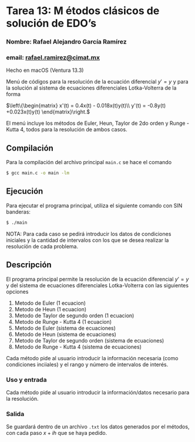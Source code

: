 
# Tarea 13: M étodos clásicos de solución de EDO’s
### Nombre: Rafael Alejandro García Ramírez 
### email: rafael.ramirez@cimat.mx

Hecho en macOS (Ventura 13.3)

Menú de códigos para la resolución de la ecuación diferencial $y' = y$ y para la solución al sistema de ecuaciones diferenciales Lotka-Volterra de la forma 

$\left\{\begin{matrix}
x'(t) = 0.4x(t) - 0.018x(t)y(t)\\ 
y'(t) = -0.8y(t) +0.023x(t)y(t)
\end{matrix}\right.$

El menú incluye los métodos de Euler, Heun, Taylor de 2do orden y Runge - Kutta 4, todos para la resolución de ambos casos.
## Compilación

Para la compilación del archivo principal ```main.c``` se hace el comando 

```bash
$ gcc main.c -o main -lm
```

## Ejecución

Para ejecutar el programa principal, utiliza el siguiente comando con SIN banderas:

```bash
$ ./main 
```
NOTA: Para cada caso se pedirá introducir los datos de condiciones iniciales y la cantidad de intervalos con los que se desea realizar la resolucíón de cada problema.

## Descripción

El programa principal permite la resolución de la ecuación diferencial $y' = y$ y del sistema de ecuaciones diferenciales Lotka-Volterra con las siguientes opciones

1. Metodo de Euler (1 ecuacion)
2. Metodo de Heun (1 ecuacion)
3. Metodo de Taylor de segundo orden (1 ecuacion)
4. Metodo de Runge - Kutta 4 (1 ecuacion)
5. Metodo de Euler (sistema de ecuaciones)
6. Metodo de Heun (sistema de ecuaciones)
7. Metodo de Taylor de segundo orden (sistema de ecuaciones)
8. Metodo de Runge - Kutta 4 (sistema de ecuaciones)

Cada método pide al usuario introducir la información necesaria (como condiciones inciiales) y el rango y número de intervalos de interés.

### Uso y entrada
Cada método pide al usuario introducir la información/datos necesario para la resolución.

### Salida
Se guardará dentro de un archivo $\texttt{.txt}$ los datos generados por el métodos, con cada paso $x +ih$ que se haya pedido.
